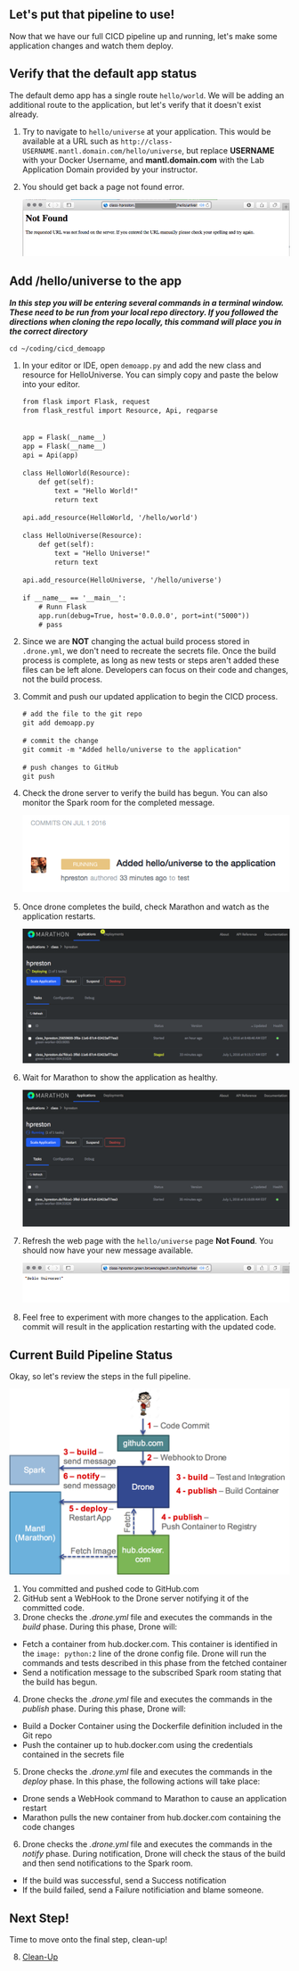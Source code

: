 ## Let's put that pipeline to use!

Now that we have our full CICD pipeline up and running, let's make some application changes and watch them deploy.

## Verify that the default app status

The default demo app has a single route `hello/world`.  We will be adding an additional route to the application, but let's verify that it doesn't exist already.

1. Try to navigate to `hello/universe` at your application.  This would be available at a URL such as `http://class-USERNAME.mantl.domain.com/hello/universe`, but replace **USERNAME** with your Docker Username, and **mantl.domain.com** with the Lab Application Domain provided by your instructor.
2. You should get back a page not found error.

    ![App Hello Universe Error](images/app_hello_universe_error.png)

## Add /hello/universe to the app

**_In this step you will be entering several commands in a terminal window.  These need to be run from your local repo directory.  If you followed the directions when cloning the repo locally, this command will place you in the correct directory_**

```
cd ~/coding/cicd_demoapp
```

1. In your editor or IDE, open `demoapp.py` and add the new class and resource for HelloUniverse.  You can simply copy and paste the below into your editor.

    ```
    from flask import Flask, request
    from flask_restful import Resource, Api, reqparse


    app = Flask(__name__)
    app = Flask(__name__)
    api = Api(app)

    class HelloWorld(Resource):
        def get(self):
            text = "Hello World!"
            return text

    api.add_resource(HelloWorld, '/hello/world')

    class HelloUniverse(Resource):
        def get(self):
            text = "Hello Universe!"
            return text

    api.add_resource(HelloUniverse, '/hello/universe')

    if __name__ == '__main__':
        # Runn Flask
        app.run(debug=True, host='0.0.0.0', port=int("5000"))
        # pass

    ```
2. Since we are **NOT** changing the actual build process stored in `.drone.yml`, we don't need to recreate the secrets file.  Once the build process is complete, as long as new tests or steps aren't added these files can be left alone.  Developers can focus on their code and changes, not the build process.
3. Commit and push our updated application to begin the CICD process.
    ```
    # add the file to the git repo
    git add demoapp.py

    # commit the change
    git commit -m "Added hello/universe to the application"

    # push changes to GitHub
    git push
    ```

4. Check the drone server to verify the build has begun.  You can also monitor the Spark room for the completed message.

    ![Drone Build](images/drone_6th_build.png)

5. Once drone completes the build, check Marathon and watch as the application restarts.

    ![Marathon App Restart](images/marathon_app_restart.png)

6. Wait for Marathon to show the application as healthy.

    ![Marathon App Healthy](images/marathon_app_healthy.png)

7. Refresh the web page with the `hello/universe` page **Not Found**.  You should now have your new message available.

    ![App Hello Universe](images/app_hello_universe.png)

8. Feel free to experiment with more changes to the application.  Each commit will result in the application restarting with the updated code.


## Current Build Pipeline Status

Okay, so let's review the steps in the full pipeline.

![Final Diagram](images/stage_final_diagram.png)

1. You committed and pushed code to GitHub.com
2. GitHub sent a WebHook to the Drone server notifying it of the committed code.
3. Drone checks the _.drone.yml_ file and executes the commands in the _build_ phase. During this phase, Drone will: 
  * Fetch a container from hub.docker.com.  This container is identified in the `image: python:2` line of the drone config file.  Drone will run the commands and tests described in this phase from the fetched container
  * Send a notification message to the subscribed Spark room stating that the build has begun. 
4. Drone checks the _.drone.yml_ file and executes the commands in the _publish_ phase. During this phase, Drone will: 
  * Build a Docker Container using the Dockerfile definition included in the Git repo
  * Push the container up to hub.docker.com using the credentials contained in the secrets file
5. Drone checks the _.drone.yml_ file and executes the commands in the _deploy_ phase. In this phase, the following actions will take place: 
  * Drone sends a WebHook command to Marathon to cause an application restart
  * Marathon pulls the new container from hub.docker.com containing the code changes
6. Drone checks the _.drone.yml_ file and executes the commands in the _notify_ phase. During notification, Drone will check the staus of the build and then send notifications to the Spark room.
  * If the build was successful, send a Success notification
  * If the build failed, send a Failure notificiation and blame someone.

## Next Step!

Time to move onto the final step, clean-up!

8. [Clean-Up](cleanup.md)



